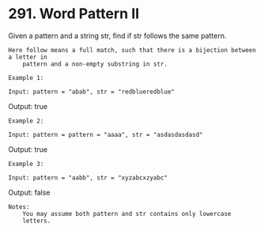 # 291. Word Pattern II

Given a pattern and a string str, find if str follows
        the same pattern.

    Here follow means a full match, such that there is a bijection between a letter in
        pattern and a non-empty substring in str.

    Example 1:

    Input: pattern = "abab", str = "redblueredblue"
Output: true

    Example 2:

    Input: pattern = pattern = "aaaa", str = "asdasdasdasd"
Output: true

    Example 3:

    Input: pattern = "aabb", str = "xyzabcxzyabc"
Output: false

    Notes:
        You may assume both pattern and str contains only lowercase
        letters.